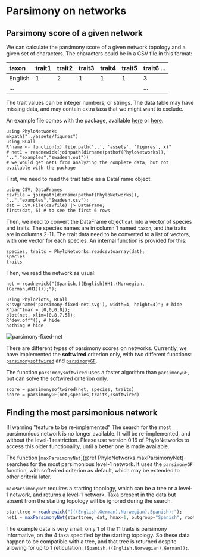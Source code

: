 # Parsimony on networks

## Parsimony score of a given network

We can calculate the parsimony score of a given
network topology and a given set of characters.
The characters could be in a CSV file in this format:

| taxon | trait1 | trait2 | trait3 | trait4 | trait5 | trait6 ...
|:-------|:-------|:-------|:-------|:--------|:--------|:-------
| English      | 1| 2 | 1|   1 |       1 |       3
| ...    |  |   |  |         |              |       ...

The trait values can be integer numbers, or strings.
The data table may have missing data, and may contain extra taxa
that we might want to exclude.

An example file comes with the package, available
[here](https://github.com/juliaphylo/PhyloNetworks/blob/master/examples/Swadesh.csv)
or
[here](https://raw.githubusercontent.com/juliaphylo/PhyloNetworks/master/examples/Swadesh.csv).

```@setup parsimony
using PhyloNetworks
mkpath("../assets/figures")
using RCall
R"name <- function(x) file.path('..', 'assets', 'figures', x)"
# net1 = readnewick(joinpath(dirname(pathof(PhyloNetworks)), "..","examples","swadesh.out"))
# we would get net1 from analyzing the complete data, but not available with the package
```

First, we need to read the trait table as a DataFrame object:

```@repl parsimony
using CSV, DataFrames
csvfile = joinpath(dirname(pathof(PhyloNetworks)), "..","examples","Swadesh.csv");
dat = CSV.File(csvfile) |> DataFrame;
first(dat, 6) # to see the first 6 rows
```

Then, we need to convert the DataFrame object `dat`
into a vector of species and traits.
The species names are in column 1 named `taxon`,
and the traits are in columns 2-11. The trait data need to be
converted to a list of vectors, with one vector for each species.
An internal function is provided for this:

```@repl parsimony
species, traits = PhyloNetworks.readcsvtoarray(dat);
species
traits
```

Then, we read the network as usual:

```@repl parsimony
net = readnewick("(Spanish,((English)#H1,(Norwegian,(German,#H1))));");
```

```@example parsimony
using PhyloPlots, RCall
R"svg(name('parsimony-fixed-net.svg'), width=4, height=4)"; # hide
R"par"(mar = [0,0,0,0]);
plot(net, xlim=[0.8,7.5]);
R"dev.off"(); # hide
nothing # hide
```
![parsimony-fixed-net](../assets/figures/parsimony-fixed-net.svg)

There are different types of parsimony scores on networks.
Currently, we have implemented the **softwired** criterion only,
with two different functions:
[`parsimonysoftwired`](@ref) and
[`parsimonyGF`](@ref).

The function `parsimonysoftwired` uses a faster algorithm than
`parsimonyGF`, but can solve the softwired criterion only.

```@repl parsimony
score = parsimonysoftwired(net, species, traits)
score = parsimonyGF(net,species,traits,:softwired)
```


## Finding the most parsimonious network

!!! warning "feature to be re-implemented"
    The search for the most parsimonious network is no longer available.
    It will be re-implemented, and without the level-1 restriction.
    Please use version 0.16 of PhyloNetworks to access this older functionality,
    until a better one is made available.

The function [`maxParsimonyNet`](@ref PhyloNetworks.maxParsimonyNet) searches
for the most parsimonious level-1 network.
It uses the `parsimonyGF` function, with softwired criterion
as default, which may be extended to other criteria later.

`maxParsimonyNet` requires a starting topology, which can be a tree or a
level-1 network, and returns a level-1 network.
Taxa present in the data but absent from the starting topology
will be ignored during the search.

```julia
starttree = readnewick("(((English,German),Norwegian),Spanish);");
net1 = maxParsimonyNet(starttree, dat, hmax=1, outgroup="Spanish", rootname="swadesh")
```

The example data is very small: only 1 of the 11 traits is parsimony informative,
on the 4 taxa specified by the starting topology. So these data happen
to be compatible with a tree, and that tree is returned despite allowing
for up to 1 reticulation:
`(Spanish,((English,Norwegian),German));`.
